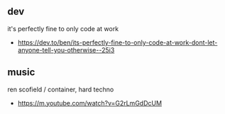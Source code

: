 ## dev

it's perfectly fine to only code at work
* https://dev.to/ben/its-perfectly-fine-to-only-code-at-work-dont-let-anyone-tell-you-otherwise--25i3


## music

ren scofield / container, hard techno
* https://m.youtube.com/watch?v=G2rLmGdDcUM
